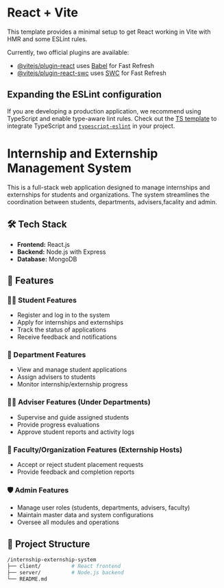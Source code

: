 # React + Vite

This template provides a minimal setup to get React working in Vite with HMR and some ESLint rules.

Currently, two official plugins are available:

- [@vitejs/plugin-react](https://github.com/vitejs/vite-plugin-react/blob/main/packages/plugin-react/README.md) uses [Babel](https://babeljs.io/) for Fast Refresh
- [@vitejs/plugin-react-swc](https://github.com/vitejs/vite-plugin-react-swc) uses [SWC](https://swc.rs/) for Fast Refresh

## Expanding the ESLint configuration

If you are developing a production application, we recommend using TypeScript and enable type-aware lint rules. Check out the [TS template](https://github.com/vitejs/vite/tree/main/packages/create-vite/template-react-ts) to integrate TypeScript and [`typescript-eslint`](https://typescript-eslint.io) in your project.

# Internship and Externship Management System

This is a full-stack web application designed to manage internships and externships for students and organizations. The system streamlines the coordination between students, departments, advisers,facality and admin.

## 🛠️ Tech Stack

- **Frontend:** React.js
- **Backend:** Node.js with Express
- **Database:** MongoDB


## 🚀 Features

### 👨‍🎓 Student Features
- Register and log in to the system
- Apply for internships and externships
- Track the status of applications
- Receive feedback and notifications
### 🏢 Department Features
- View and manage student applications
- Assign advisers to students
- Monitor internship/externship progress

### 👨‍🏫 Adviser Features (Under Departments)
- Supervise and guide assigned students
- Provide progress evaluations
- Approve student reports and activity logs

### 🏫 Faculty/Organization Features (Externship Hosts)
- Accept or reject student placement requests
- Provide feedback and completion reports

### 🛡️ Admin Features
- Manage user roles (students, departments, advisers, faculty)
- Maintain master data and system configurations
- Oversee all modules and operations

## 📁 Project Structure

```bash
/internship-externship-system
├── client/          # React frontend
├── server/          # Node.js backend
└── README.md
